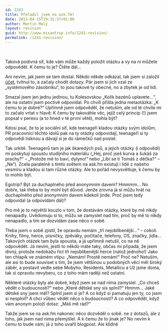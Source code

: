 ```yaml
---
id: 1243
title: Přeladil jsem na ask.fm!
date: 2013-04-15T19:31:57+01:00
author: Martin Malý
layout: revision
guid: http://www.misantrop.info/1241-revision/
permalink: /1241-revision/
---
```

&nbsp;

Taková podivná síť, kde vám může každý položit otázku a vy na ni můžete odpovědět. K čemu to je? Čtěte dál&#8230;

<!--more-->

Ani nevím, jak jsem se tam dostal. Někdo někde odkázal, tak jsem si založil [účet](http://ask.fm/arthrdnt), tvítnul to, a začaly chodit dotazy. Pár jsem si jich vzal ze &#8222;systémového zásobníku&#8220;, to jsou takové ty obecné, no a zbytek je od lidí.

Smazal jsem jen jednu jedinou, tu Kolesovskou &#8222;Kolik bazénů uplavete&#8230;&#8220;, ale na ostatní jsem poctivě odpovídal. Po chvíli přišla jedna metaotázka: &#8222;K čemu to je dobré?&#8220; Upřímně jsem odpověděl, že netuším, ale od té chvíle mi to začalo vrtat v hlavě: K čemu by takováhle věc, jejíž celý princip (!) jsem popsal v perexu (a to hned v té první větě), mohla být?

Kdosi psal, že to je sociální síť, kde teenageři kladou otázky svým idolům, PR pracovníci těchto idolů pak na ty otázky odpovídají, teenageři si ty odpovědi tisknou a dávají si je do rámečků nad postel.

Tak urkitě. Teenagerů tam je jak škaredých psů, a jejich otázky (i odpovědi) mi poskytují spoustu studijního materiálu (&#8222;Hej, proč jseš kurva a šukáš za prachy?&#8220; &#8211; &#8222;Protože mě to baví, dylyno!&#8220; nebo &#8222;Líbí se ti Tomáš z déčka?&#8220; &#8211; &#8222;Ne&#8220;). Zcela paralelně s tímto světem na ask.fm existují i lidé z našeho vesmíru a kladou si tam různé otázky. Ale to pořád nevysvětluje, k čemu by to mohlo být.

Egotrip? Být za duchaplného před anonymním davem? Hmmmm&#8230; No dobře, tak třeba to by mohl být důvod. Jenže zrovna já si můžu hrát na duchaplného před anonymním davem kdekoli jinde. Proč jsem tedy odpovídal (a odpovídám dál)?

Pro mě je to největší kouzlo v tom, že dostávám otázky, které by mě nikdy nenapadly. Uvědomuju si to, můžu se zamyslet nad tím, proč by mě to nikdy nenapadlo, a tím se dozvídám zase něco o sobě.

Třeba jsem o sobě zjistil, že opravdu nemám &#8222;tři nejoblíbenější&#8230;&#8220; &#8211; cokoli. Knihy, filmy, herce, písničky, zpěváky, počítače, telefony, OS, značky, jídla&#8230; Takových otázek tam byla spousta, a já upřímně netušil, co na ně odpovědět. Já nevím, jestli to někdo máte taky, občas mi připadá, že jsem divný, protože nedokážu říct tři nejoblíbenější herce (natož jednoho!) Jako ten chlapík ve známém vtipu: &#8222;Nemám! Prostě nemám!&#8220; Proč ne? Netuším, ale asi to bude souviset s tím, že jsem většinou u podobných věcí měl široký záběr, a postavit vedle sebe Mobyho, Residents, Metallicu a Už jsme doma, tak si opravdu nevyberu, co z toho mám raději než ostatní.

Některé otázky byly ale dobré, když jsem se nad nima zamyslel. &#8222;Co chceš vědět o budoucnosti?&#8220; nebo &#8222;Které dětské sny sis splnil?&#8220; Hmmm&#8230; Jaké dětské sny jsem měl? Splnil jsem si je? A co když si pamatuju jen ty, co jsem si nesplnil? A chci vůbec vědět něco o budoucnosti? A co odpovědět, když vám anonym položí dotaz: &#8222;Máš mě rád?&#8220;

Takže jsem se na ask.fm nakonec něco dozvěděl o sobě. ne z dotazů, ale z toho, jak jsem nad nima přemýšlel. A k čemu že to jinak je? No nevím k čemu to bude vám; já z toho uvařil blogpost. Ale klidně